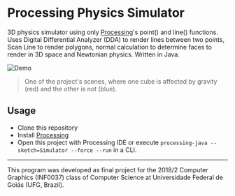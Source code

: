 # Processing Physics Simulator
3D physics simulator using only [Processing](https://processing.org/)'s point() and line() functions. Uses Digital Differential Analyzer (DDA) to render lines between two points, Scan Line to render polygons, normal calculation to determine faces to render in 3D space and Newtonian physics. Written in Java.

![Demo](https://raw.githubusercontent.com/bryanlincoln/cg-processing-simulator/master/Demo.gif)
> One of the project's scenes, where one cube is affected by gravity (red) and the other is not (blue).

## Usage
- Clone this repository
- Install [Processing](https://processing.org/download/)
- Open this project with Processing IDE or execute `processing-java --sketch=Simulator --force --run` in a CLI.

---

This program was developed as final project for the 2018/2 Computer Graphics (INF0037) class of Computer Science at Universidade Federal de Goiás (UFG, Brazil).

